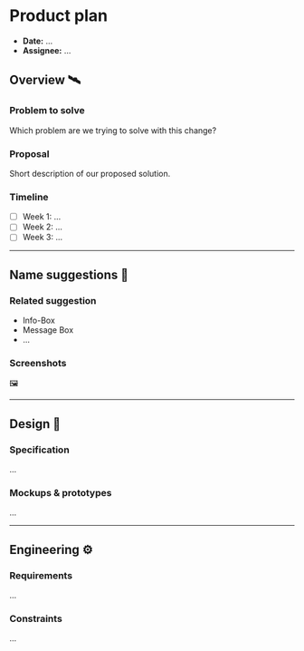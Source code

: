 # Product plan

* **Date:** …
* **Assignee:** …

## Overview 🛰️

### Problem to solve

Which problem are we trying to solve with this change?

### Proposal

Short description of our proposed solution.

### Timeline

* [ ] Week 1: …
* [ ] Week 2: …
* [ ] Week 3: …

---

## Name suggestions 🔮

### Related suggestion

* Info-Box
* Message Box
* …

### Screenshots

🖼

---

## Design 📐

### Specification

…

### Mockups & prototypes

…

---

## Engineering ⚙️

### Requirements

…

### Constraints

…